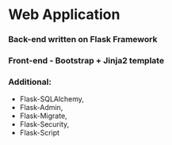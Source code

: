 # Web Application 
### Back-end written on Flask Framework
### Front-end - Bootstrap + Jinja2 template
### Additional: 
* Flask-SQLAlchemy, 
* Flask-Admin, 
* Flask-Migrate, 
* Flask-Security, 
* Flask-Script
